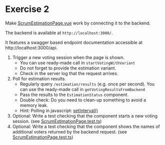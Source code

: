 # Exercise 2

Make [ScrumEstimationPage.vue](../frontend/src/components/ScrumEstimationPage/ScrumEstimationPage.vue) work by connecting it to the backend.

The backend is available at `http://localhost:3000/`.

It features a swagger based endpoint documentation accessible at http://localhost:3000/api.

1. Trigger a new voting session when the page is shown.
    * You can use ready-made call in  `startVotingWithVariant`
    * Do not forget to provide the estimation variant.
    * Check in the server log that the request arrives.
2. Poll for estimation results.
    * Regularly query `/estimation/results` (e.g. once per second). You can use the ready-made call in `getVotingResultsFromBackend`
    * Pass the results to the `EstimationStatus` component.
    * Double check: Do you need to clean-up something to avoid a memory leak.
    * Hint: Polling in javascript: [setInterval()](https://developer.mozilla.org/en-US/docs/Web/API/setInterval#syntax)
3. Optional: Write a test checking that the component starts a new voting session. (see [ScrumEstimationPage.test.ts](../frontend/src/components/ScrumEstimationPage/__tests__/ScrumEstimationPage.test.ts))
4. Optional: Write a test checking that the component shows the names of additional voters returned by the backend request. (see [ScrumEstimationPage.test.ts](../frontend/src/components/ScrumEstimationPage/__tests__/ScrumEstimationPage.test.ts))